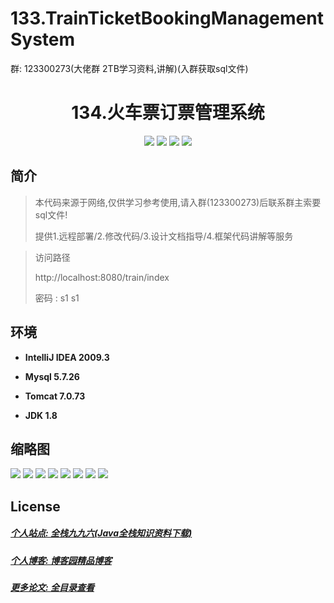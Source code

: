 
# 133.TrainTicketBookingManagementSystem

<p>群: 123300273(大佬群 2TB学习资料,讲解)(入群获取sql文件)</p>

<p><h1 align="center">134.火车票订票管理系统</h1></p>


<p align="center">
	<img src="https://img.shields.io/badge/jdk-1.8-orange.svg"/>
    <img src="https://img.shields.io/badge/spring-5.x-lightgrey.svg"/>
    <img src="https://img.shields.io/badge/springmvc-3.x-blue.svg"/>
    <img src="https://img.shields.io/badge/mybatis-5.x-yellow.svg"/>
</p>

## 简介


> 本代码来源于网络,仅供学习参考使用,请入群(123300273)后联系群主索要sql文件!
>
> 提供1.远程部署/2.修改代码/3.设计文档指导/4.框架代码讲解等服务


>访问路径
>
> http://localhost:8080/train/index
>
> 密码 : s1 s1


## 环境

- <b>IntelliJ IDEA 2009.3</b>

- <b>Mysql 5.7.26</b>

- <b>Tomcat 7.0.73</b>

- <b>JDK 1.8</b>




## 缩略图

![](https://img2022.cnblogs.com/blog/588112/202207/588112-20220703085438799-2142175548.png)
![](https://img2022.cnblogs.com/blog/588112/202207/588112-20220703085442910-1176249835.png)
![](https://img2022.cnblogs.com/blog/588112/202207/588112-20220703085446560-370090270.png)
![](https://img2022.cnblogs.com/blog/588112/202207/588112-20220703085450101-1940686336.png)
![](https://img2022.cnblogs.com/blog/588112/202207/588112-20220703085453423-1974492320.png)
![](https://img2022.cnblogs.com/blog/588112/202207/588112-20220703085457662-205221171.png)
![](https://img2022.cnblogs.com/blog/588112/202207/588112-20220703085501348-89179800.png)
![](https://img2022.cnblogs.com/blog/588112/202207/588112-20220703085505316-2028333196.png)


## License

##### [个人站点: 全栈九九六(Java全栈知识资料下载)](https://www.blog996.com/)
##### [个人博客: 博客园精品博客](https://www.cnblogs.com/yysbolg/)
##### [更多论文: 全目录查看](https://www.blog996.com/md/2021-09-22-1632317852192.html)



